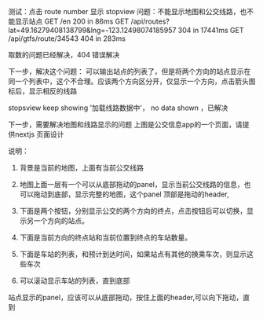 测试：点击 route number 显示 stopview
问题：不能显示地图和公交线路，也不能显示站点
 GET /en 200 in 86ms
 GET /api/routes?lat=49.16279408138799&lng=-123.12498074185957 304 in 17441ms
 GET /api/gtfs/route/34543 404 in 283ms

 取数的问题已经解决，404 错误解决

 下一步，解决这个问题：
可以输出站点的列表了，但是将两个方向的站点显示在同一个列表中，这个不合理。应该两个方向区分开，仅显示一个方向，点击箭头图标后，显示相反的线路

stopsview keep showing '加载线路数据中'，  no data shown  ，已解决

下一步，需要解决地图和线路显示的问题
上图是公交信息app的一个页面，请提供nextjs 页面设计

说明：

1. 背景是当前的地图，上面有当前公交线路

2. 地图上面一层有一个可以从底部拖动的panel，显示当前公交线路的信息，也可以拖动到底部，显示完整的地图，这个panel 顶部是拖动的header,  

3. 下面是两个按钮，分别显示公交的两个方向的终点，点击按钮后可以切换，显示另一个方向的站点。 

4. 下面是当前方向的终点站和当前位置到终点的车站数量。

5. 下面是车站的列表，和预计到达时间，如果站点有其他的换乘车次，则显示这些车次

6. 可以滚动显示车站的列表，直到底部

站点显示的panel，应该可以从底部拖动，按住上面的header,可以向下拖动，直到

